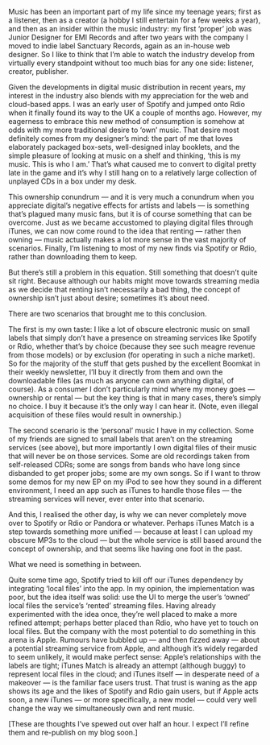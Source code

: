 

Music has been an important part of my life since my teenage years; first as a listener, then as a creator (a
hobby I still entertain for a few weeks a year), and then as an insider within the music industry: my first
‘proper’ job was Junior Designer for EMI Records and after two years with the company I moved to
indie label Sanctuary Records, again as an in-house web designer. So I like to think that I’m able to
watch the industry develop from virtually every standpoint without too much bias for any one side: listener,
creator, publisher.

Given the developments in digital music distribution in recent years, my interest in the industry also blends
with my appreciation for the web and cloud-based apps. I was an early user of Spotify and jumped onto Rdio
when it finally found its way to the UK a couple of months ago. However, my eagerness to embrace this new
method of consumption is somehow at odds with my more traditional desire to ‘own’ music. That
desire most definitely comes from my designer’s mind: the part of me that loves elaborately packaged
box-sets, well-designed inlay booklets, and the simple pleasure of looking at music on a shelf and thinking,
‘this is my music. This is who I am.’ That’s what caused me to convert to digital pretty
late in the game and it’s why I still hang on to a relatively large collection of unplayed CDs in a box
under my desk.

This ownership conundrum — and it is very much a conundrum when you appreciate digital’s negative
effects for artists and labels — is something that’s plagued many music fans, but it is of course
something that can be overcome. Just as we became accustomed to playing digital files through iTunes, we can
now come round to the idea that renting — rather then owning — music actually makes a lot more sense in
the vast majority of scenarios. Finally, I’m listening to most of my new finds via Spotify or Rdio,
rather than downloading them to keep.

But there’s still a problem in this equation. Still something that doesn’t quite sit right.
Because although our habits might move towards streaming media as we decide that renting isn’t
necessarily a bad thing, the concept of ownership isn’t just about desire; sometimes it’s about
need.

There are two scenarios that brought me to this conclusion. 

The first is my own taste: I like a lot of obscure electronic music on small labels that simply don’t
have a presence on streaming services like Spotify or Rdio, whether that’s by choice (because they see
such meagre revenue from those models) or by exclusion (for operating in such a niche market). So for the
majority of the stuff that gets pushed by the excellent Boomkat in their weekly newsletter, I’ll buy it
directly from them and own the downloadable files (as much as anyone can own anything digital, of course). As
a consumer I don’t particularly mind where my money goes — ownership or rental — but the key thing
is that in many cases, there’s simply no choice. I buy it because it’s the only way I can hear it.
(Note, even illegal acquisition of these files would result in ownership.)

The second scenario is the ‘personal’ music I have in my collection. Some of my friends are signed
to small labels that aren’t on the streaming services (see above), but more importantly I own digital
files of their music that will never be on those services. Some are old recordings taken from self-released
CDRs; some are songs from bands who have long since disbanded to get proper jobs; some are my own songs. So if
I want to throw some demos for my new EP on my iPod to see how they sound in a different environment, I need
an app such as iTunes to handle those files — the streaming services will never, ever enter into that
scenario.

And this, I realised the other day, is why we can never completely move over to Spotify or Rdio or Pandora or
whatever. Perhaps iTunes Match is a step towards something more unified — because at least I can upload my
obscure MP3s to the cloud — but the whole service is still based around the concept of ownership, and that
seems like having one foot in the past.

What we need is something in between.

Quite some time ago, Spotify tried to kill off our iTunes dependency by integrating ‘local files’
into the app. In my opinion, the implementation was poor, but the idea itself was solid: use the UI to merge
the user’s ‘owned’ local files the service’s ‘rented’ streaming files.
Having already experimented with the idea once, they’re well placed to make a more refined attempt;
perhaps better placed than Rdio, who have yet to touch on local files. But the company with the most potential
to do something in this arena is Apple. Rumours have bubbled up — and then fizzed away — about a potential
streaming service from Apple, and although it’s widely regarded to seem unlikely, it would make perfect
sense: Apple’s relationships with the labels are tight; iTunes Match is already an attempt (although
buggy) to represent local files in the cloud; and iTunes itself — in desperate need of a makeover — is the
familiar face users trust. That trust is waning as the app shows its age and the likes of Spotify and Rdio
gain users, but if Apple acts soon, a new iTunes — or more specifically, a new model — could very well
change the way we simultaneously own and rent music.

[These are thoughts I’ve spewed out over half an hour. I expect I’ll refine them and re-publish on
my blog soon.]